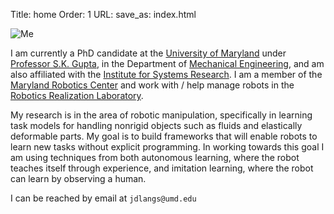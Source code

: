 Title: home
Order: 1
URL:
save_as: index.html

![Me]({filename}/images/headshot_small.jpg)

I am currently a PhD candidate at the [University of Maryland](http://www.umd.edu) under [Professor
S.K. Gupta](http://terpconnect.umd.edu/~skgupta), in the Department of [Mechanical
Engineering](http://www.enme.umd.edu), and am also affiliated with the [Institute for Systems
Research](http://isr.umd.edu). I am a member of the [Maryland Robotics
Center](http://robotics.umd.edu) and work with / help manage robots in the [Robotics Realization
Laboratory](http://rrl.umd.edu).

My research is in the area of robotic manipulation, specifically in learning task models for
handling nonrigid objects such as fluids and elastically deformable parts. My goal is to build
frameworks that will enable robots to learn new tasks without explicit programming. In working
towards this goal I am using techniques from both autonomous learning, where the robot teaches
itself through experience, and imitation learning, where the robot can learn by observing a human.

I can be reached by email at `jdlangs`<code>&#64;</code>`umd`<code>&#46;</code>`edu`
